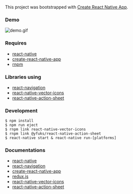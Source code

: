 This project was bootstrapped with [Create React Native App](https://github.com/react-community/create-react-native-app).

### Demo
![demo.gif](http://sv1.upsieutoc.com/2017/06/26/demo.gif)

### Requires
 - [react-native](https://facebook.github.io/react-native/)
 - [create-react-native-app](https://github.com/react-community/create-react-native-app)
 - [rnpm](https://github.com/rnpm/rnpm)

### Libraries using
 - [react-navigation](https://reactnavigation.org/)
 - [react-native-vector-icons](https://github.com/oblador/react-native-vector-icons)
 - [react-native-action-sheet](https://github.com/yfuks/react-native-action-sheet)

### Development
 ```shell
 $ npm install
 $ npm run eject
 $ rnpm link react-native-vector-icons
 $ rnpm link @yfuks/react-native-action-sheet
 $ react-native start & react-native run-[platforms]
 ```
 
### Documentations
 - [react-native](https://facebook.github.io/react-native/)
 - [react-navigation](https://reactnavigation.org/docs/intro/)
 - [create-react-native-app](https://github.com/react-community/create-react-native-app/blob/master/README.md)
 - [redux.js](http://redux.js.org/)
 - [react-native-vector-icons](https://github.com/oblador/react-native-vector-icons/blob/master/README.md)
 - [react-native-action-sheet](https://github.com/yfuks/react-native-action-sheet/blob/master/README.md)
